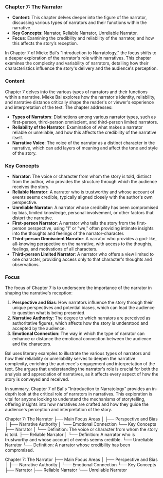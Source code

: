 
### Chapter 7: The Narrator
- **Content**: This chapter delves deeper into the figure of the narrator, discussing various types of narrators and their functions within the narrative.
- **Key Concepts**: Narrator, Reliable Narrator, Unreliable Narrator.
- **Focus**: Examining the credibility and reliability of the narrator, and how this affects the story’s reception.


In Chapter 7 of Mieke Bal's "Introduction to Narratology," the focus shifts to a deeper exploration of the narrator's role within narratives. This chapter examines the complexity and variability of narrators, detailing how their characteristics influence the story's delivery and the audience's perception.

### Content
Chapter 7 delves into the various types of narrators and their functions within a narrative. Mieke Bal explores how the narrator's identity, reliability, and narrative distance critically shape the reader's or viewer's experience and interpretation of the text. The chapter addresses:
- **Types of Narrators**: Distinctions among various narrator types, such as first-person, third-person omniscient, and third-person limited narrators.
- **Reliability of the Narrator**: Examination of what makes a narrator reliable or unreliable, and how this affects the credibility of the narrative itself.
- **Narrative Voice**: The voice of the narrator as a distinct character in the narrative, which can add layers of meaning and affect the tone and style of the story.

### Key Concepts
- **Narrator**: The voice or character from whom the story is told, distinct from the author, who provides the structure through which the audience receives the story.
- **Reliable Narrator**: A narrator who is trustworthy and whose account of events seems credible, typically aligned closely with the author's own perspective.
- **Unreliable Narrator**: A narrator whose credibility has been compromised by bias, limited knowledge, personal involvement, or other factors that distort the narrative.
- **First-person Narrator**: A narrator who tells the story from the first-person perspective, using "I" or "we," often providing intimate insights into the thoughts and feelings of the narrator-character.
- **Third-person Omniscient Narrator**: A narrator who provides a god-like, all-knowing perspective on the narrative, with access to the thoughts, feelings, and motivations of all characters.
- **Third-person Limited Narrator**: A narrator who offers a view limited to one character, providing access only to that character's thoughts and observations.

### Focus
The focus of Chapter 7 is to underscore the importance of the narrator in shaping the narrative's reception:
1. **Perspective and Bias**: How narrators influence the story through their unique perspectives and potential biases, which can lead the audience to question what is being presented.
2. **Narrative Authority**: The degree to which narrators are perceived as authoritative figures, which affects how the story is understood and accepted by the audience.
3. **Emotional Connection**: The way in which the type of narrator can enhance or distance the emotional connection between the audience and the characters.

Bal uses literary examples to illustrate the various types of narrators and how their reliability or unreliability serves to deepen the narrative complexity, enriching the audience's engagement and interpretation of the text. She argues that understanding the narrator's role is crucial for both the analysis and appreciation of narratives, as it affects every aspect of how the story is conveyed and received.

In summary, Chapter 7 of Bal's "Introduction to Narratology" provides an in-depth look at the critical role of narrators in narratives. This exploration is vital for anyone looking to understand the mechanisms of storytelling, offering insights into how narratives are crafted and how they guide the audience's perception and interpretation of the story.


Chapter 7: The Narrator
├── Main Focus Areas
│   ├── Perspective and Bias
│   ├── Narrative Authority
│   └── Emotional Connection
└── Key Concepts
    ├── Narrator
    │   └── Definition: The voice or character from whom the story is told.
    ├── Reliable Narrator
    │   └── Definition: A narrator who is trustworthy and whose account of events seems credible.
    └── Unreliable Narrator
        └── Definition: A narrator whose credibility has been compromised.

Chapter 7: The Narrator
├── Main Focus Areas
│   ├── Perspective and Bias
│   ├── Narrative Authority
│   └── Emotional Connection
└── Key Concepts
    ├── Narrator
    ├── Reliable Narrator
    └── Unreliable Narrator

